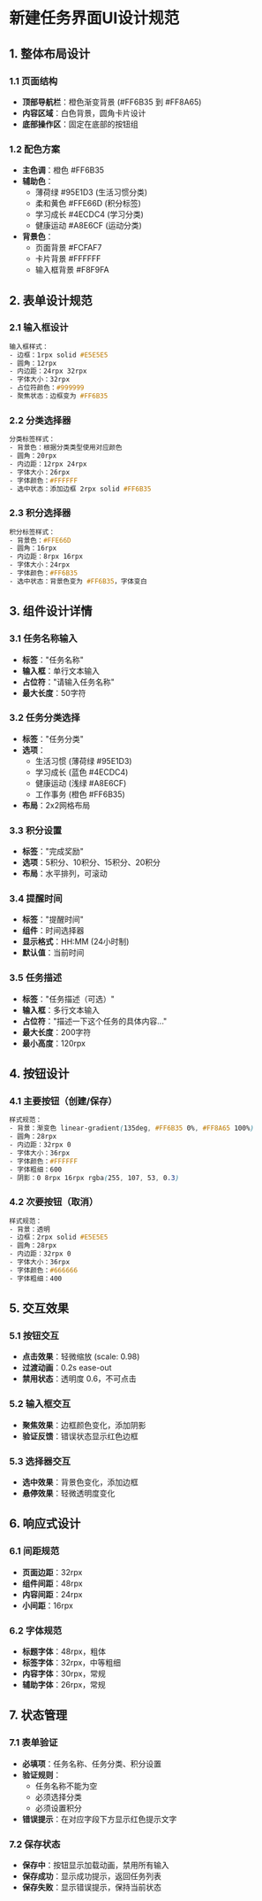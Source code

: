 # 新建任务界面UI设计规范

## 1. 整体布局设计

### 1.1 页面结构
- **顶部导航栏**：橙色渐变背景 (#FF6B35 到 #FF8A65)
- **内容区域**：白色背景，圆角卡片设计
- **底部操作区**：固定在底部的按钮组

### 1.2 配色方案
- **主色调**：橙色 #FF6B35
- **辅助色**：
  - 薄荷绿 #95E1D3 (生活习惯分类)
  - 柔和黄色 #FFE66D (积分标签)
  - 学习成长 #4ECDC4 (学习分类)
  - 健康运动 #A8E6CF (运动分类)
- **背景色**：
  - 页面背景 #FCFAF7
  - 卡片背景 #FFFFFF
  - 输入框背景 #F8F9FA

## 2. 表单设计规范

### 2.1 输入框设计
```css
输入框样式：
- 边框：1rpx solid #E5E5E5
- 圆角：12rpx
- 内边距：24rpx 32rpx
- 字体大小：32rpx
- 占位符颜色：#999999
- 聚焦状态：边框变为 #FF6B35
```

### 2.2 分类选择器
```css
分类标签样式：
- 背景色：根据分类类型使用对应颜色
- 圆角：20rpx
- 内边距：12rpx 24rpx
- 字体大小：26rpx
- 字体颜色：#FFFFFF
- 选中状态：添加边框 2rpx solid #FF6B35
```

### 2.3 积分选择器
```css
积分标签样式：
- 背景色：#FFE66D
- 圆角：16rpx
- 内边距：8rpx 16rpx
- 字体大小：24rpx
- 字体颜色：#FF6B35
- 选中状态：背景色变为 #FF6B35，字体变白
```

## 3. 组件设计详情

### 3.1 任务名称输入
- **标签**："任务名称"
- **输入框**：单行文本输入
- **占位符**："请输入任务名称"
- **最大长度**：50字符

### 3.2 任务分类选择
- **标签**："任务分类"
- **选项**：
  - 生活习惯 (薄荷绿 #95E1D3)
  - 学习成长 (蓝色 #4ECDC4)
  - 健康运动 (浅绿 #A8E6CF)
  - 工作事务 (橙色 #FF6B35)
- **布局**：2x2网格布局

### 3.3 积分设置
- **标签**："完成奖励"
- **选项**：5积分、10积分、15积分、20积分
- **布局**：水平排列，可滚动

### 3.4 提醒时间
- **标签**："提醒时间"
- **组件**：时间选择器
- **显示格式**：HH:MM (24小时制)
- **默认值**：当前时间

### 3.5 任务描述
- **标签**："任务描述（可选）"
- **输入框**：多行文本输入
- **占位符**："描述一下这个任务的具体内容..."
- **最大长度**：200字符
- **最小高度**：120rpx

## 4. 按钮设计

### 4.1 主要按钮（创建/保存）
```css
样式规范：
- 背景：渐变色 linear-gradient(135deg, #FF6B35 0%, #FF8A65 100%)
- 圆角：28rpx
- 内边距：32rpx 0
- 字体大小：36rpx
- 字体颜色：#FFFFFF
- 字体粗细：600
- 阴影：0 8rpx 16rpx rgba(255, 107, 53, 0.3)
```

### 4.2 次要按钮（取消）
```css
样式规范：
- 背景：透明
- 边框：2rpx solid #E5E5E5
- 圆角：28rpx
- 内边距：32rpx 0
- 字体大小：36rpx
- 字体颜色：#666666
- 字体粗细：400
```

## 5. 交互效果

### 5.1 按钮交互
- **点击效果**：轻微缩放 (scale: 0.98)
- **过渡动画**：0.2s ease-out
- **禁用状态**：透明度 0.6，不可点击

### 5.2 输入框交互
- **聚焦效果**：边框颜色变化，添加阴影
- **验证反馈**：错误状态显示红色边框

### 5.3 选择器交互
- **选中效果**：背景色变化，添加边框
- **悬停效果**：轻微透明度变化

## 6. 响应式设计

### 6.1 间距规范
- **页面边距**：32rpx
- **组件间距**：48rpx
- **内容间距**：24rpx
- **小间距**：16rpx

### 6.2 字体规范
- **标题字体**：48rpx，粗体
- **标签字体**：32rpx，中等粗细
- **内容字体**：30rpx，常规
- **辅助字体**：26rpx，常规

## 7. 状态管理

### 7.1 表单验证
- **必填项**：任务名称、任务分类、积分设置
- **验证规则**：
  - 任务名称不能为空
  - 必须选择分类
  - 必须设置积分
- **错误提示**：在对应字段下方显示红色提示文字

### 7.2 保存状态
- **保存中**：按钮显示加载动画，禁用所有输入
- **保存成功**：显示成功提示，返回任务列表
- **保存失败**：显示错误提示，保持当前状态